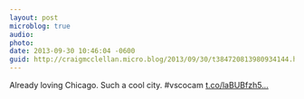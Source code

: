 ```yaml
---
layout: post
microblog: true
audio: 
photo: 
date: 2013-09-30 10:46:04 -0600
guid: http://craigmcclellan.micro.blog/2013/09/30/t384720813980934144.html
---
```

Already loving Chicago. Such a cool city. #vscocam [t.co/laBUBfzh5...](http://t.co/laBUBfzh5p)
